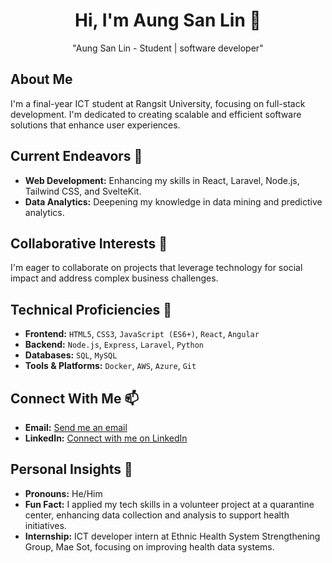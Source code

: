 <h1 align="center">Hi, I'm Aung San Lin 👋</h1>

<p align="center">
  "Aung San Lin - Student | software developer"
</p>

## About Me
I'm a final-year ICT student at Rangsit University, focusing on full-stack development. I'm dedicated to creating scalable and efficient software solutions that enhance user experiences.

## Current Endeavors 🚀
- **Web Development:** Enhancing my skills in React, Laravel, Node.js, Tailwind CSS, and SvelteKit.
- **Data Analytics:** Deepening my knowledge in data mining and predictive analytics.

## Collaborative Interests 🤝
I'm eager to collaborate on projects that leverage technology for social impact and address complex business challenges.

## Technical Proficiencies 🔧
- **Frontend:** `HTML5`, `CSS3`, `JavaScript (ES6+)`, `React`, `Angular`
- **Backend:** `Node.js`, `Express`, `Laravel`, `Python`
- **Databases:** `SQL`, `MySQL`
- **Tools & Platforms:** `Docker`, `AWS`, `Azure`, `Git`

## Connect With Me 📫
- **Email:** [Send me an email](mailto:aungsanlin1414@gmail.com)
- **LinkedIn:** [Connect with me on LinkedIn](https://www.linkedin.com/in/aung-san-lin-a670ba29b/)

## Personal Insights 👤
- **Pronouns:** He/Him
- **Fun Fact:** I applied my tech skills in a volunteer project at a quarantine center, enhancing data collection and analysis to support health initiatives.
- **Internship:** ICT developer intern at Ethnic Health System Strengthening Group, Mae Sot, focusing on improving health data systems.

